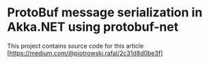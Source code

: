# ProtoBuf message serialization in Akka.NET using protobuf-net

This project contains source code for this article [https://medium.com/@piotrowski.rafal/2c31d8d0be3f]